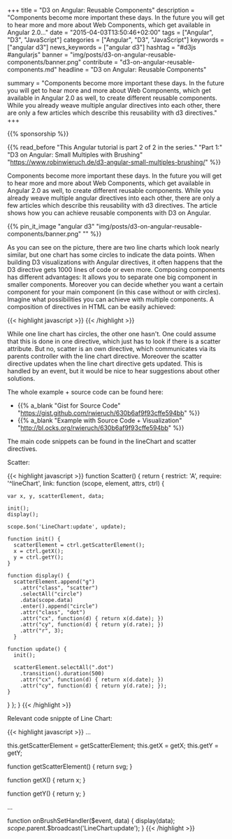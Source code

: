 +++
title = "D3 on Angular: Reusable Components"
description = "Components become more important these days. In the future you will get to hear more and more about Web Components, which get available in Angular 2.0..."
date = "2015-04-03T13:50:46+02:00"
tags = ["Angular", "D3", "JavaScript"]
categories = ["Angular", "D3", "JavaScript"]
keywords = ["angular d3"]
news_keywords = ["angular d3"]
hashtag = "#d3js #angularjs"
banner = "img/posts/d3-on-angular-reusable-components/banner.png"
contribute = "d3-on-angular-reusable-components.md"
headline = "D3 on Angular: Reusable Components"

summary = "Components become more important these days. In the future you will get to hear more and more about Web Components, which get available in Angular 2.0 as well, to create different reusable components. While you already weave multiple angular directives into each other, there are only a few articles which describe this reusability with d3 directives."
+++

{{% sponsorship %}}

{{% read_before "This Angular tutorial is part 2 of 2 in the series." "Part 1:" "D3 on Angular: Small Multiples with Brushing" "https://www.robinwieruch.de/d3-angular-small-multiples-brushing/" %}}

Components become more important these days. In the future you will get to hear more and more about Web Components, which get available in Angular 2.0 as well, to create different reusable components. While you already weave multiple angular directives into each other, there are only a few articles which describe this reusability with d3 directives. The article shows how you can achieve reusable components with D3 on Angular.

{{% pin_it_image "angular d3" "img/posts/d3-on-angular-reusable-components/banner.png" "" %}}

As you can see on the picture, there are two line charts which look nearly similar, but one chart has some circles to indicate the data points. When building D3 visualizations with Angular directives, it often happens that the D3 directive gets 1000 lines of code or even more. Composing components has different advantages: It allows you to separate one big component in smaller components. Moreover you can decide whether you want a certain component for your main component (in this case without or with circles). Imagine what possibilities you can achieve with multiple components. A composition of directives in HTML can be easily achieved:

{{< highlight javascript >}}
<line-chart data="dataOne"></line-chart>
<line-chart data="dataTwo" scatter></line-chart>
{{< /highlight >}}

While one line chart has circles, the other one hasn't. One could assume that this is done in one directive, which just has to look if there is a scatter attribute. But no, scatter is an own directive, which communicates via its parents controller with the line chart directive. Moreover the scatter directive updates when the line chart directive gets updated. This is handled by an event, but it would be nice to hear suggestions about other solutions.

The whole example + source code can be found here:

* {{% a_blank "Gist for Source Code" "https://gist.github.com/rwieruch/630b6af9f93cffe594bb" %}}
* {{% a_blank "Example with Source Code + Visualization" "http://bl.ocks.org/rwieruch/630b6af9f93cffe594bb" %}}

The main code snippets can be found in the lineChart and scatter directives.

Scatter:

{{< highlight javascript >}}
function Scatter() {
  return {
  restrict: 'A',
  require: '^lineChart',
  link: function (scope, element, attrs, ctrl) {

    var x, y, scatterElement, data;

    init();
    display();

    scope.$on('LineChart:update', update);

    function init() {
      scatterElement = ctrl.getScatterElement();
      x = ctrl.getX();
      y = ctrl.getY();
    }

    function display() {
      scatterElement.append("g")
        .attr("class", "scatter")
        .selectAll("circle")
        .data(scope.data)
        .enter().append("circle")
        .attr("class", "dot")
        .attr("cx", function(d) { return x(d.date); })
        .attr("cy", function(d) { return y(d.rate); })
        .attr("r", 3);
      }

    function update() {
      init();

      scatterElement.selectAll(".dot")
        .transition().duration(500)
        .attr("cx", function(d) { return x(d.date); })
        .attr("cy", function(d) { return y(d.rate); });
    }

  }
  };
}
{{< /highlight >}}

Relevant code snippte of Line Chart:

{{< highlight javascript >}}
...

this.getScatterElement = getScatterElement;
this.getX = getX;
this.getY = getY;

function getScatterElement() {
  return svg;
}

function getX() {
  return x;
}

function getY() {
  return y;
}

...

function onBrushSetHandler($event, data) {
  display(data);
  $scope.$parent.$broadcast('LineChart:update');
}
{{< /highlight >}}
